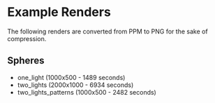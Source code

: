 # Example Renders
The following renders are converted from PPM to PNG for the sake of compression.

## Spheres
- one_light (1000x500 - 1489 seconds)
- two_lights (2000x1000 - 6934 seconds)
- two_lights_patterns (1000x500 - 2482 seconds)